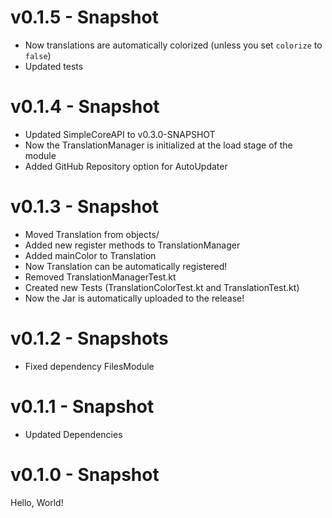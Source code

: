 # v0.1.5 - Snapshot
* Now translations are automatically colorized (unless you set `colorize` to `false`)
* Updated tests

# v0.1.4 - Snapshot
* Updated SimpleCoreAPI to v0.3.0-SNAPSHOT
* Now the TranslationManager is initialized at the load stage of the 
module
* Added GitHub Repository option for AutoUpdater

# v0.1.3 - Snapshot
* Moved Translation from objects/
* Added new register methods to TranslationManager
* Added mainColor to Translation
* Now Translation can be automatically registered!
* Removed TranslationManagerTest.kt
* Created new Tests (TranslationColorTest.kt and TranslationTest.kt)
* Now the Jar is automatically uploaded to the release!

# v0.1.2 - Snapshots
* Fixed dependency FilesModule

# v0.1.1 - Snapshot
* Updated Dependencies

# v0.1.0 - Snapshot
Hello, World!
